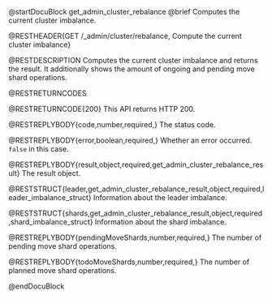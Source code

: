 @startDocuBlock get_admin_cluster_rebalance
@brief Computes the current cluster imbalance.

@RESTHEADER{GET /_admin/cluster/rebalance, Compute the current cluster imbalance}

@RESTDESCRIPTION
Computes the current cluster imbalance and returns the result. 
It additionally shows the amount of ongoing and pending move shard operations.

@RESTRETURNCODES

@RESTRETURNCODE{200}
This API returns HTTP 200.

@RESTREPLYBODY{code,number,required,}
The status code.

@RESTREPLYBODY{error,boolean,required,}
Whether an error occurred. `false` in this case.

@RESTREPLYBODY{result,object,required,get_admin_cluster_rebalance_result}
The result object.

@RESTSTRUCT{leader,get_admin_cluster_rebalance_result,object,required,leader_imbalance_struct}
Information about the leader imbalance.

@RESTSTRUCT{shards,get_admin_cluster_rebalance_result,object,required,shard_imbalance_struct}
Information about the shard imbalance.

@RESTREPLYBODY{pendingMoveShards,number,required,}
The number of pending move shard operations.

@RESTREPLYBODY{todoMoveShards,number,required,}
The number of planned move shard operations.

@endDocuBlock
